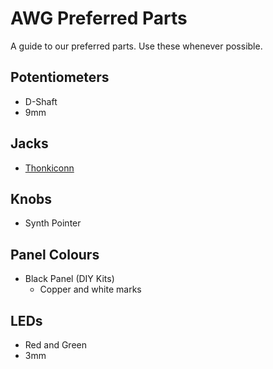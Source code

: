 # AWG Preferred Parts

A guide to our preferred parts. Use these whenever possible.

## Potentiometers
  - D-Shaft
  - 9mm

## Jacks
  - [Thonkiconn](http://www.qingpu-electronics.com/en/products/WQP-PJ398SM-362.html)

## Knobs
  - Synth Pointer

## Panel Colours
  - Black Panel (DIY Kits)
    - Copper and white marks

## LEDs
  - Red and Green
  - 3mm
